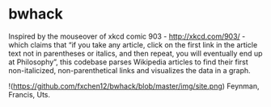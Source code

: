 bwhack
======
Inspired by the mouseover of xkcd comic 903 - http://xkcd.com/903/ - which claims that “if you take any article, click on the first link in the article text not in parentheses or italics, and then repeat, you will eventually end up at Philosophy”, this codebase parses Wikipedia articles to find their first non-italicized, non-parenthetical links and visualizes the data in a graph. 

!(https://github.com/fxchen12/bwhack/blob/master/img/site.png)
Feynman, Francis, Uts.
